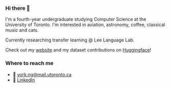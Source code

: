 ### Hi there 👋
I'm a fourth-year undergraduate studying Computer Science at the University of Toronto. I'm interested in aviation, astronomy, coffee, classical music and cats.

Currently researching transfer learning @ Lee Language Lab.

Check out my [website](https://yorkng.com) and my dataset contributions on [Huggingface](https://huggingface.co/Swithord/datasets)!

### Where to reach me
- 📨 york.ng@mail.utoronto.ca
- 👤 [LinkedIn](https://www.linkedin.com/in/york-hay-ng/)

<!--
**Swithord/Swithord** is a ✨ _special_ ✨ repository because its `README.md` (this file) appears on your GitHub profile.

Here are some ideas to get you started:

- 🔭 I’m currently working on ...
- 🌱 I’m currently learning ...
- 👯 I’m looking to collaborate on ...
- 🤔 I’m looking for help with ...
- 💬 Ask me about ...
- 📫 How to reach me: ...
- 😄 Pronouns: ...
- ⚡ Fun fact: ...
-->
